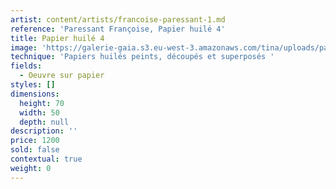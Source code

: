 ```yaml
---
artist: content/artists/francoise-paressant-1.md
reference: 'Paressant Françoise, Papier huilé 4'
title: Papier huilé 4
image: 'https://galerie-gaia.s3.eu-west-3.amazonaws.com/tina/uploads/paressant-francoise/galerie-gaia-paressant-papier huilé 4.jpg'
technique: 'Papiers huilés peints, découpés et superposés '
fields:
  - Oeuvre sur papier
styles: []
dimensions:
  height: 70
  width: 50
  depth: null
description: ''
price: 1200
sold: false
contextual: true
weight: 0
---
```



